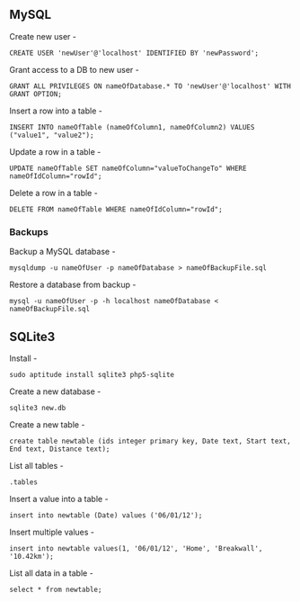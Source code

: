 ## MySQL

Create new user -

`CREATE USER 'newUser'@'localhost' IDENTIFIED BY 'newPassword';`

Grant access to a DB to new user -

`GRANT ALL PRIVILEGES ON nameOfDatabase.* TO 'newUser'@'localhost' WITH GRANT OPTION;`

Insert a row into a table -

`INSERT INTO nameOfTable (nameOfColumn1, nameOfColumn2) VALUES ("value1", "value2");`

Update a row in a table -

`UPDATE nameOfTable SET nameOfColumn="valueToChangeTo" WHERE nameOfIdColumn="rowId";`

Delete a row in a table - 

`DELETE FROM nameOfTable WHERE nameOfIdColumn="rowId";`

### Backups

Backup a MySQL database -

`mysqldump -u nameOfUser -p nameOfDatabase > nameOfBackupFile.sql`

Restore a database from backup -

`mysql -u nameOfUser -p -h localhost nameOfDatabase < nameOfBackupFile.sql`

## SQLite3

Install -

`sudo aptitude install sqlite3 php5-sqlite`

Create a new database -

`sqlite3 new.db`

Create a new table -

`create table newtable (ids integer primary key, Date text, Start text, End text, Distance text);`

List all tables -

`.tables`

Insert a value into a table -

`insert into newtable (Date) values ('06/01/12');`

Insert multiple values -

`insert into newtable values(1, '06/01/12', 'Home', 'Breakwall', '10.42km');`

List all data in a table -

`select * from newtable;`
